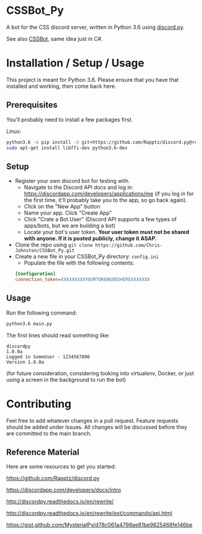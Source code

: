 # CSSBot_Py
A bot for the CSS discord server, written in Python 3.6 using [discord.py](https://github.com/Rapptz/discord.py).

See also [CSSBot](https://github.com/Chris-Johnston/CSSBot), same idea just in C#.

# Installation / Setup / Usage

This project is meant for Python 3.6. Please ensure that you have that installed and working, then come back here.

## Prerequisites
You'll probably need to install a few packages first.

Linux:
```bash
python3.6 -m pip install -U git+https://github.com/Rapptz/discord.py@rewrite#egg=discord.py[voice]
sudo apt-get install libffi-dev python3.6-dev
```

## Setup

- Register your own discord bot for testing with.
  - Navigate to the Discord API docs and log in: https://discordapp.com/developers/applications/me (if you log in for the first time, it'll probably take you to the app, so go back again).
  - Click on the "New App" button
  - Name your app. Click "Create App"
  - Click "Crate a Bot User" (Discord API supports a few types of apps/bots, but we are building a bot)
  - Locate your bot's user token. **Your user token must not be shared with anyone. If it is posted publicly, change it ASAP.**
- Clone the repo using `git clone https://github.com/Chris-Johnston/CSSBot_Py.git`
- Create a new file in your CSSBot_Py directory: `config.ini`
  - Populate the file with the following contents:
  ```ini
  [Configuration]
  connection_token=XXXXXXXXXYOURTOKENGOESHEREXXXXXXX
  ```
  
## Usage

Run the following command:
```bash
python3.6 main.py
```

The first lines should read something like:
```
discordpy
1.0.0a
Logged in SomeUser - 1234567890
Version 1.0.0a
```

(for future consideration, considering looking into virtualenv, Docker, or just using a screen in the background to run the bot)

# Contributing

Feel free to add whatever changes in a pull request. Feature requests should be added under Issues.
All changes will be discussed before they are committed to the main branch.

## Reference Material

Here are some resources to get you started:

https://github.com/Rapptz/discord.py

https://discordapp.com/developers/docs/intro

http://discordpy.readthedocs.io/en/rewrite/

http://discordpy.readthedocs.io/en/rewrite/ext/commands/api.html

https://gist.github.com/MysterialPy/d78c061a4798ae81be9825468fe146be

